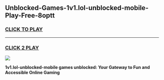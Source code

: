 
## Unblocked-Games-1v1.lol-unblocked-mobile-Play-Free-8optt
<h3>
<a href="https://premium76.site?title=1v1.lol-unblocked-mobile&ref=23A">CLICK TO PLAY</a></h3>
<hr>

<h3>
<a href="https://premium76.site?title=1v1.lol-unblocked-mobile&ref=23A">CLICK 2 PLAY</a>
  
</h3>

<a href="https://premium76.site?title=1v1.lol-unblocked-mobile&ref=23A"><img src="https://clearcache.store/games.png"></a>


**1v1.lol-unblocked-mobile games unblocked: Your Gateway to Fun and Accessible Online Gaming**
